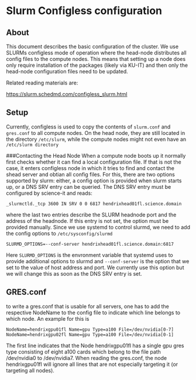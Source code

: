 # Slurm Configless configuration

## About
This document describes the basic configuration of the cluster. We use SLURMs configless mode of operation where the head-node distributes all config files
to the compute nodes. This means that setting up a node does only require installation of the packages (likely via KU-IT) and then only the head-node configuration
files need to be updated.


Related reading materials are:

https://slurm.schedmd.com/configless_slurm.html

## Setup

Currently, configless is used to copy the contents of `slurm.conf` and `gres.conf` to all compute nodes. On the head node,
they are still located in the directory `/etc/slurm`, while the compute nodes might not even have an `/etc/slurm directory`

###Contacting the Head Node
When a compute node boots up it normally first checks whether it can find a local configuration file. If that is not the case, it enters configless node in which
it tries to find and contact the shead server and obtian all config files. For this, there are two options supported by slurm: either, a config option is provided when slurm starts up,
or a DNS SRV entry can be queried. The DNS SRV entry must be configured by science-it and reads:

    _slurmctld._tcp 3600 IN SRV 0 0 6817 hendrixhead01fl.science.domain

where the last two entries describe the SLURM headnode port and the address of the headnode. If this entry is not set,
the option must be provided manually. Since we use systemd to control slurmd, we need to add the config options to `/etc/sysconfig/slurmd`

    SLURMD_OPTIONS=--conf-server hendrixhead01fl.science.domain:6817
    
Here `SLURMD_OPTIONS` is the envronment variable that systemd uses to provide additional options to slurmd and `--conf-server`
is the option that we set to the value of host address and port. We currently use this option but we will change this as soon as the DNS SRV entry is set.


## GRES.conf

to write a gres.conf that is usable for all servers, one has to add the respective NodeName to the config file to indicate which line belongs to which node.
An example for this is

    NodeName=hendrixgpu01fl Name=gpu Type=a100 File=/dev/nvidia[0-7]
    NodeName=hendrixgpu02fl Name=gpu Type=a100 File=/dev/nvidia[0-1]

The first line indicates that the Node hendrixgpu01fl has a single gpu gres type consisting of eight 
a100 cards which belong to the file path /dev/nvidia0 to /dev/nvidia7. When reading the gres.conf, the node hendrixgpu01fl will ignore all lines that are not
especially targeting it (or targeting all nodes).
